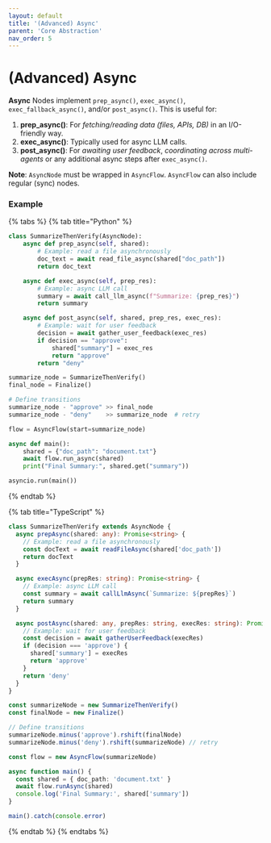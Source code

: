 ```yaml
---
layout: default
title: '(Advanced) Async'
parent: 'Core Abstraction'
nav_order: 5
---
```


# (Advanced) Async

**Async** Nodes implement `prep_async()`, `exec_async()`, `exec_fallback_async()`, and/or `post_async()`. This is useful for:

1. **prep_async()**: For _fetching/reading data (files, APIs, DB)_ in an I/O-friendly way.
2. **exec_async()**: Typically used for async LLM calls.
3. **post_async()**: For _awaiting user feedback_, _coordinating across multi-agents_ or any additional async steps after `exec_async()`.

**Note**: `AsyncNode` must be wrapped in `AsyncFlow`. `AsyncFlow` can also include regular (sync) nodes.

### Example

{% tabs %}
{% tab title="Python" %}

```python
class SummarizeThenVerify(AsyncNode):
    async def prep_async(self, shared):
        # Example: read a file asynchronously
        doc_text = await read_file_async(shared["doc_path"])
        return doc_text

    async def exec_async(self, prep_res):
        # Example: async LLM call
        summary = await call_llm_async(f"Summarize: {prep_res}")
        return summary

    async def post_async(self, shared, prep_res, exec_res):
        # Example: wait for user feedback
        decision = await gather_user_feedback(exec_res)
        if decision == "approve":
            shared["summary"] = exec_res
            return "approve"
        return "deny"

summarize_node = SummarizeThenVerify()
final_node = Finalize()

# Define transitions
summarize_node - "approve" >> final_node
summarize_node - "deny"    >> summarize_node  # retry

flow = AsyncFlow(start=summarize_node)

async def main():
    shared = {"doc_path": "document.txt"}
    await flow.run_async(shared)
    print("Final Summary:", shared.get("summary"))

asyncio.run(main())
```

{% endtab %}

{% tab title="TypeScript" %}

```typescript
class SummarizeThenVerify extends AsyncNode {
  async prepAsync(shared: any): Promise<string> {
    // Example: read a file asynchronously
    const docText = await readFileAsync(shared['doc_path'])
    return docText
  }

  async execAsync(prepRes: string): Promise<string> {
    // Example: async LLM call
    const summary = await callLlmAsync(`Summarize: ${prepRes}`)
    return summary
  }

  async postAsync(shared: any, prepRes: string, execRes: string): Promise<string> {
    // Example: wait for user feedback
    const decision = await gatherUserFeedback(execRes)
    if (decision === 'approve') {
      shared['summary'] = execRes
      return 'approve'
    }
    return 'deny'
  }
}

const summarizeNode = new SummarizeThenVerify()
const finalNode = new Finalize()

// Define transitions
summarizeNode.minus('approve').rshift(finalNode)
summarizeNode.minus('deny').rshift(summarizeNode) // retry

const flow = new AsyncFlow(summarizeNode)

async function main() {
  const shared = { doc_path: 'document.txt' }
  await flow.runAsync(shared)
  console.log('Final Summary:', shared['summary'])
}

main().catch(console.error)
```

{% endtab %}
{% endtabs %}
